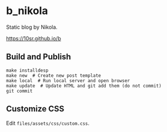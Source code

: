 b_nikola
========


Static blog by Nikola.

<https://10sr.github.io/b>


Build and Publish
-----------------


    make installdesp
    make new  # Create new post template
    make local  # Run local server and open browser
    make update  # Update HTML and git add them (do not commit)
    git commit


Customize CSS
-------------

Edit `files/assets/css/custom.css`.
